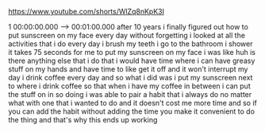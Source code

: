 https://www.youtube.com/shorts/WlZq8nKpK3I

1 00:00:00.000 --\> 00:01:00.000 after 10 years i finally figured out
how to put sunscreen on my face every day without forgetting i looked at
all the activities that i do every day i brush my teeth i go to the
bathroom i shower it takes 75 seconds for me to put my sunscreen on my
face i was like huh is there anything else that i do that i would have
time where i can have greasy stuff on my hands and have time to like get
it off and it won't interrupt my day i drink coffee every day and so
what i did was i put my sunscreen next to where i drink coffee so that
when i have my coffee in between i can put the stuff on in so doing i
was able to pair a habit that i always do no matter what with one that i
wanted to do and it doesn't cost me more time and so if you can add the
habit without adding the time you make it convenient to do the thing and
that's why this ends up working
